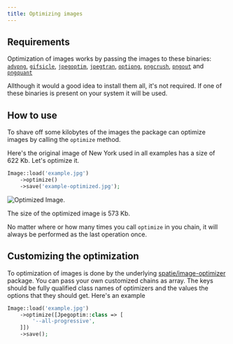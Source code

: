 ```yaml
---
title: Optimizing images
---
```


## Requirements

Optimization of images works by passing the images to these binaries: [`advpng`](http://advancemame.sourceforge.net/doc-advpng.html), [`gifsicle`](http://www.lcdf.org/gifsicle/), [`jpegoptim`](http://freecode.com/projects/jpegoptim), [`jpegtran`](http://jpegclub.org/jpegtran/), [`optipng`](http://optipng.sourceforge.net/), [`pngcrush`](http://pmt.sourceforge.net/pngcrush/), [`pngout`](http://www.jonof.id.au/kenutils) and [`pngquant`](http://pngquant.org/)

Allthough it would a good idea to install them all, it's not required. If one of these binaries is present on your system it will be used.

## How to use

To shave off some kilobytes of the images the package can optimize images by calling the `optimize` method.

Here's the original image of New York used in all examples has a size of 622 Kb. Let's optimize it.

```php
Image::load('example.jpg')
    ->optimize()
    ->save('example-optimized.jpg');
```

![Optimized Image](https://docs.spatie.be/images/image/example-optimized.jpg).

The size of the optimized image is 573 Kb.

No matter where or how many times you call `optimize` in you chain, it will always be performed as the last operation once.


## Customizing the optimization

To optimization of images is done by the underlying [spatie/image-optimizer](https://github.com/spatie/image-optimizer) package. You can pass your own customized chains as array. The keys should be fully qualified class names of optimizers and the values the options that they should get. Here's an example

```php
Image::load('example.jpg')
    ->optimize([Jpegoptim::class => [
        '--all-progressive',
    ]])
    ->save();
```
